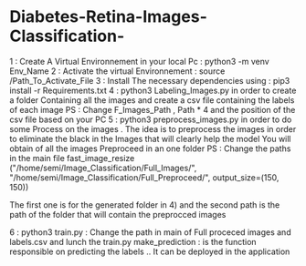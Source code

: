 # Diabetes-Retina-Images-Classification-
1 : Create A Virtual Environnement in your local Pc : 
	python3 -m venv Env_Name 
2 : Activate the virtual Environnement : 
	source /Path_To_Activate_File 
3 : Install The necessary dependencies using : 
	pip3 install -r Requirements.txt 
4 : python3 Labeling_Images.py in order to create a folder Containing all the images 
and create a csv file containing the labels of each image 
PS : Change F_Images_Path , Path *  4 and the position  of the csv file based on your PC 
5 : python3 preprocess_images.py in order to do some Process on the images  .
The idea is to preprocess the images in order to eliminate the black in the Images that 
will  clearly help  the model You will obtain of all the images Preproceed in an one folder 
PS :   Change the paths in the main file fast_image_resize ("/home/semi/Image_Classification/Full_Images/", "/home/semi/Image_Classification/Full_Preproceed/", output_size=(150, 150))

The first one is for the generated folder in 4) and the second path is the path of the folder that will contain 
the preprocced images 

6 : python3 train.py : Change the path in main of Full proceced images and labels.csv 
and lunch the train.py 
make_prediction : is the function responsible on predicting the labels .. It can be deployed 
in the application 
